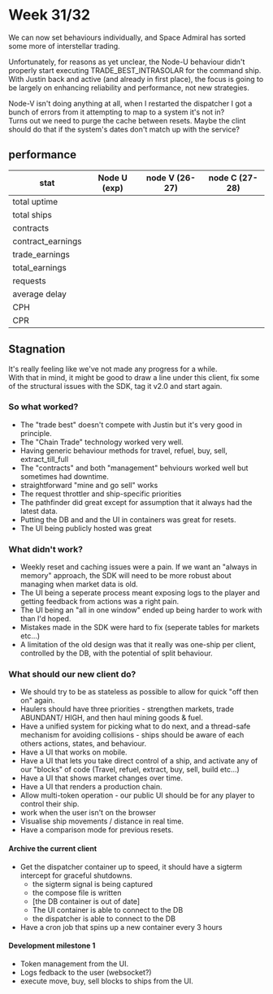 # Week 31/32

We can now set behaviours individually, and Space Admiral has sorted some more of interstellar trading.

Unfortunately, for reasons as yet unclear, the Node-U behaviour didn't properly start executing TRADE_BEST_INTRASOLAR for the command ship.
With Justin back and active (and already in first place), the focus is going to be largely on enhancing reliability and performance, not new strategies.

Node-V isn't doing anything at all, when I restarted the dispatcher I got a bunch of errors from it attempting to map to a system it's not in?  
Turns out we need to purge the cache between resets. Maybe the clint should do that if the system's dates don't match up with the service?


## performance

| stat              | Node U (exp) | node V (26-27) | node C (27-28) |  
| ---               | ------------ | -------------  | -------------- | 
| total uptime      | 
| total ships       | 
| contracts         | 
| contract_earnings | 
| trade_earnings    |
| total_earnings    | 
| requests          | 
| average delay     | 
| CPH               | 
| CPR               |


## Stagnation

It's really feeling like we've not made any progress for a while.  
With that in mind, it might be good to draw a line under this client, fix some of the structural issues with the SDK, tag it v2.0 and start again.



### So what worked?

* The "trade best" doesn't compete with Justin but it's very good in principle. 
* The "Chain Trade" technology worked very well.
* Having generic behaviour methods for travel, refuel, buy, sell, extract_till_full 
* The "contracts" and both "management" behviours worked well but sometimes had downtime.
* straightforward "mine and go sell" works
* The request throttler and ship-specific priorities 
* The pathfinder did great except for assumption that it always had the latest data.
* Putting the DB and and the UI in containers was great for resets.
* The UI being publicly hosted was great

### What didn't work?

* Weekly reset and caching issues were a pain. If we want an "always in memory" approach, the SDK will need to be more robust about managing when market data is old.  
* The UI being a seperate process meant exposing logs to the player and getting feedback from actions was a right pain.  
* The UI being an "all in one window" ended up being harder to work with than I'd hoped. 
* Mistakes made in the SDK were hard to fix (seperate tables for markets etc...)
* A limitation of the old design was that it really was one-ship per client, controlled by the DB, with the potential of split behaviour.


### What should our new client do?

* We should try to be as stateless as possible to allow for quick "off then on" again. 
* Haulers should have three priorities - strengthen markets, trade ABUNDANT/ HIGH, and then haul mining goods & fuel.
* Have a unified system for picking what to do next, and a thread-safe mechanism for avoiding collisions - ships should be aware of each others actions, states, and behaviour.
* Have a UI that works on mobile. 
* Have a UI that lets you take direct control of a ship, and activate any of our "blocks" of code (Travel, refuel, extract, buy, sell, build etc...)
* Have a UI that shows market changes over time.
* Have a UI that renders a production chain.
* Allow multi-token operation - our public UI should be for any player to control their ship.
* work when the user isn't on the browser
* Visualise ship movements / distance in real time.
* Have a comparison mode for previous resets.
#### Archive the current client 

* Get the dispatcher container up to speed, it should have a sigterm intercept for graceful shutdowns.
  * the sigterm signal is being captured
  * the compose file is written
  * [the DB container is out of date]
  * The UI container is able to connect to the DB
  * the dispatcher is able to connect to the DB
* Have a cron job that spins up a new container every 3 hours


#### Development milestone 1

* Token management from the UI.
* Logs fedback to the user (websocket?)
* execute move, buy, sell blocks to ships from the UI.
